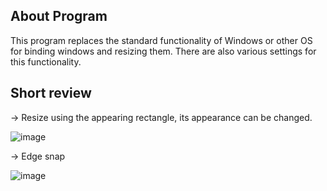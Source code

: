 <h2>About Program</h2>
This program replaces the standard functionality of Windows or other OS for binding windows and resizing them.
There are also various settings for this functionality.
<h2>Short review</h2>
-> Resize using the appearing rectangle, its appearance can be changed.

![image](https://user-images.githubusercontent.com/67288259/126780232-b0d86929-5836-4f49-b882-c4baff23fc16.png)

-> Edge snap

![image](https://user-images.githubusercontent.com/67288259/126780660-8bff3a20-36bf-4285-8504-ea063b947748.png)

